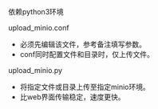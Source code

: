 依赖python3环境

upload_minio.conf
- 必须先编辑该文件，参考备注填写参数。
- conf同时配置文件和目录时，仅上传文件。

upload_minio.py
- 将指定文件或目录上传至指定minio环境。
- 比web界面传输稳定，速度更快。  
